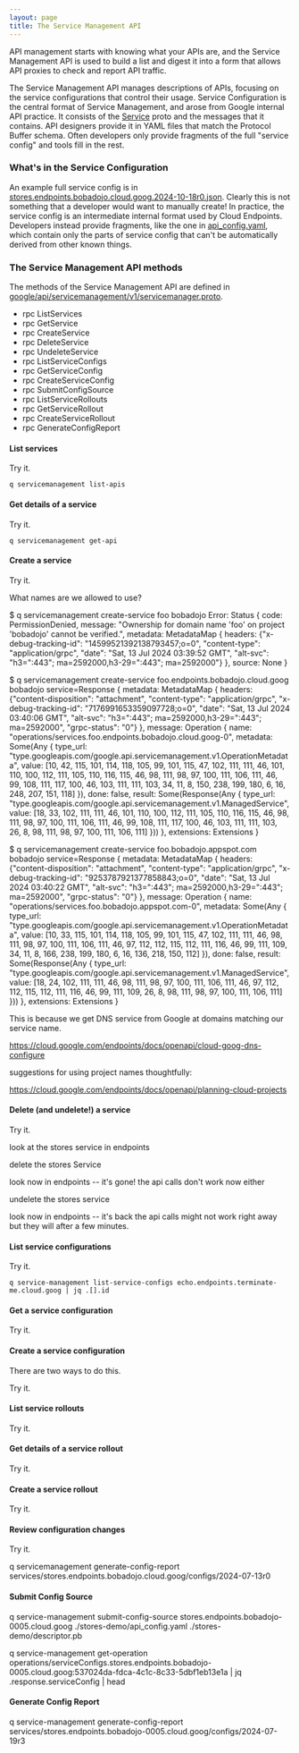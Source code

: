 ```yaml
---
layout: page
title: The Service Management API
---
```

API management starts with knowing what your APIs are, and the Service Management API is used to build a list and digest it into a form that allows API proxies to check and report API traffic.

The Service Management API manages descriptions of APIs, focusing on the service configurations that control their usage. Service Configuration is the central format of Service Management, and arose from Google internal API practice. It consists of the [Service](https://github.com/googleapis/googleapis/blob/d54f4e947e77b86ea2e0e243c92a174032098a54/google/api/service.proto#L47) proto and the messages that it contains. API designers provide it in YAML files that match the Protocol Buffer schema. Often developers only provide fragments of the full "service config" and tools fill in the rest.

### What's in the Service Configuration

An example full service config is in [stores.endpoints.bobadojo.cloud.goog.2024-10-18r0.json](/examples/stores.endpoints.bobadojo.cloud.goog.2024-10-18r0.json). Clearly this is not something that a developer would want to manually create! In practice, the service config is an intermediate internal format used by Cloud Endpoints. Developers instead provide fragments, like the one in [api_config.yaml](/examples/api_config.yaml), which contain only the parts of service config that can't be automatically derived from other known things.

### The Service Management API methods

The methods of the Service Management API are defined in [google/api/servicemanagement/v1/servicemanager.proto](https://github.com/googleapis/googleapis/blob/d54f4e947e77b86ea2e0e243c92a174032098a54/google/api/servicemanagement/v1/servicemanager.proto#L39).

-  rpc ListServices
-  rpc GetService
-  rpc CreateService
-  rpc DeleteService
-  rpc UndeleteService
-  rpc ListServiceConfigs
-  rpc GetServiceConfig
-  rpc CreateServiceConfig
-  rpc SubmitConfigSource
-  rpc ListServiceRollouts
-  rpc GetServiceRollout
-  rpc CreateServiceRollout
-  rpc GenerateConfigReport

#### List services

Try it.

`q servicemanagement list-apis`

#### Get details of a service

Try it.

`q servicemanagement get-api`

#### Create a service 

Try it.

What names are we allowed to use?

$ q servicemanagement create-service foo bobadojo
Error: Status { code: PermissionDenied, message: "Ownership for domain name 'foo' on project 'bobadojo' cannot be verified.", metadata: MetadataMap { headers: {"x-debug-tracking-id": "14599521392138793457;o=0", "content-type": "application/grpc", "date": "Sat, 13 Jul 2024 03:39:52 GMT", "alt-svc": "h3=\":443\"; ma=2592000,h3-29=\":443\"; ma=2592000"} }, source: None }

$ q servicemanagement create-service foo.endpoints.bobadojo.cloud.goog bobadojo
service=Response { metadata: MetadataMap { headers: {"content-disposition": "attachment", "content-type": "application/grpc", "x-debug-tracking-id": "7176991653359097728;o=0", "date": "Sat, 13 Jul 2024 03:40:06 GMT", "alt-svc": "h3=\":443\"; ma=2592000,h3-29=\":443\"; ma=2592000", "grpc-status": "0"} }, message: Operation { name: "operations/services.foo.endpoints.bobadojo.cloud.goog-0", metadata: Some(Any { type_url: "type.googleapis.com/google.api.servicemanagement.v1.OperationMetadata", value: [10, 42, 115, 101, 114, 118, 105, 99, 101, 115, 47, 102, 111, 111, 46, 101, 110, 100, 112, 111, 105, 110, 116, 115, 46, 98, 111, 98, 97, 100, 111, 106, 111, 46, 99, 108, 111, 117, 100, 46, 103, 111, 111, 103, 34, 11, 8, 150, 238, 199, 180, 6, 16, 248, 207, 151, 118] }), done: false, result: Some(Response(Any { type_url: "type.googleapis.com/google.api.servicemanagement.v1.ManagedService", value: [18, 33, 102, 111, 111, 46, 101, 110, 100, 112, 111, 105, 110, 116, 115, 46, 98, 111, 98, 97, 100, 111, 106, 111, 46, 99, 108, 111, 117, 100, 46, 103, 111, 111, 103, 26, 8, 98, 111, 98, 97, 100, 111, 106, 111] })) }, extensions: Extensions }

$ q servicemanagement create-service foo.bobadojo.appspot.com bobadojo
service=Response { metadata: MetadataMap { headers: {"content-disposition": "attachment", "content-type": "application/grpc", "x-debug-tracking-id": "9253787921377858843;o=0", "date": "Sat, 13 Jul 2024 03:40:22 GMT", "alt-svc": "h3=\":443\"; ma=2592000,h3-29=\":443\"; ma=2592000", "grpc-status": "0"} }, message: Operation { name: "operations/services.foo.bobadojo.appspot.com-0", metadata: Some(Any { type_url: "type.googleapis.com/google.api.servicemanagement.v1.OperationMetadata", value: [10, 33, 115, 101, 114, 118, 105, 99, 101, 115, 47, 102, 111, 111, 46, 98, 111, 98, 97, 100, 111, 106, 111, 46, 97, 112, 112, 115, 112, 111, 116, 46, 99, 111, 109, 34, 11, 8, 166, 238, 199, 180, 6, 16, 136, 218, 150, 112] }), done: false, result: Some(Response(Any { type_url: "type.googleapis.com/google.api.servicemanagement.v1.ManagedService", value: [18, 24, 102, 111, 111, 46, 98, 111, 98, 97, 100, 111, 106, 111, 46, 97, 112, 112, 115, 112, 111, 116, 46, 99, 111, 109, 26, 8, 98, 111, 98, 97, 100, 111, 106, 111] })) }, extensions: Extensions }


This is because we get DNS service from Google at domains matching our service name.


https://cloud.google.com/endpoints/docs/openapi/cloud-goog-dns-configure

suggestions for using project names thoughtfully:

https://cloud.google.com/endpoints/docs/openapi/planning-cloud-projects

#### Delete (and undelete!) a service

Try it.

look at the stores service in endpoints

delete the stores Service

look now in endpoints -- it's gone!
the api calls don't work now either 

undelete the stores service 

look now in endpoints -- it's back 
the api calls might not work right away but they will after a few minutes.

#### List service configurations

Try it.
```
q service-management list-service-configs echo.endpoints.terminate-me.cloud.goog | jq .[].id
```
#### Get a service configuration

Try it.

#### Create a service configuration

There are two ways to do this.

Try it.

#### List service rollouts

Try it.

#### Get details of a service rollout

Try it.

#### Create a service rollout

Try it.

#### Review configuration changes

Try it.

q servicemanagement generate-config-report services/stores.endpoints.bobadojo.cloud.goog/configs/2024-07-13r0


#### Submit Config Source

q service-management submit-config-source stores.endpoints.bobadojo-0005.cloud.goog ./stores-demo/api_config.yaml  ./stores-demo/descriptor.pb 

q service-management get-operation operations/serviceConfigs.stores.endpoints.bobadojo-0005.cloud.goog:537024da-fdca-4c1c-8c33-5dbf1eb13e1a | jq .response.serviceConfig | head


#### Generate Config Report

q service-management generate-config-report services/stores.endpoints.bobadojo-0005.cloud.goog/configs/2024-07-19r3
